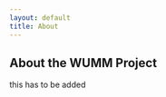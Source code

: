 ```yaml
---
layout: default
title: About
---
```


About the WUMM Project
------------------------------

this has to be added
